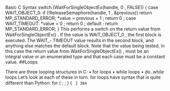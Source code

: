 Basic C Syntax switch  (WaitForSingleObjectEx(handle,  0 , FALSE)) { case  WAIT_OBJECT_0: if  (!ReleaseSemaphore(handle,  1 , &previous)) return  MP_STANDARD_ERROR; *value = previous +  1 ; return  0 ; case  WAIT_TIMEOUT: *value =  0 ; return  0 ; default : return  MP_STANDARD_ERROR; } This performs a switch on the return value from  WaitForSingleObjectEx() . If the value is  WAIT_OBJECT_0 , the ﬁrst block is executed. The  WAIT_- TIMEOUT  value results in the second block, and anything else matches the  default  block. Note that the value being tested, in this case the return value from WaitForSingleObjectEx() , must be an integral value or an enumerated type and that each  case  must be a constant value. 
##Loops 

 There are three looping structures in C: •  for  loops •  while  loops •  do..while  loops Let’s look at each of these in turn. for  loops have syntax that is quite diﬀerent than Python: for  ( <initialization>; <condition>; <increment>) { <code to be looped over> } 384